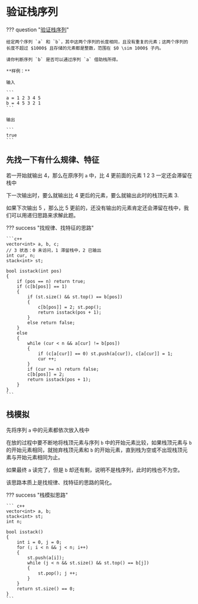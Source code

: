 # 验证栈序列

??? question "[验证栈序列](https://leetcode.cn/problems/validate-stack-sequences/description/)"

    给定两个序列 `a` 和 `b`，其中这两个序列的长度相同，且没有重复的元素；这两个序列的长度不超过 $1000$ 且存储的元素都是整数，范围在 $0 \sim 1000$ 子内。

    请你判断序列 `b` 是否可以通过序列 `a` 借助栈所得。

    **样例：**

    输入

    ```
    a = 1 2 3 4 5
    b = 4 5 3 2 1
    ```

    输出 

    ```
    true
    ```

## 先找一下有什么规律、特征

若一开始就输出 4，那么在原序列 `a` 中，比 4 更前面的元素 1 2 3 一定还会滞留在栈中

下一次输出时，要么就输出比 4 更后的元素，要么就输出此时的栈顶元素 3.

如果下次输出 5 ，那么比 5 更前的，还没有输出的元素肯定还会滞留在栈中，我们可以用递归思路来求解此题。

??? success "找规律、找特征的思路"

    ```c++
    vector<int> a, b, c;
    // 3 状态：0 未访问，1 滞留栈中，2 已输出
    int cur, n;
    stack<int> st;

    bool isstack(int pos)
    {
        if (pos == n) return true;
        if (c[b[pos]] == 1) 
        {
            if (st.size() && st.top() == b[pos])
            {
                c[b[pos]] = 2; st.pop();
                return isstack(pos + 1);
            }
            else return false;
        }
        else
        {
            while (cur < n && a[cur] != b[pos])
            {
                if (c[a[cur]] == 0) st.push(a[cur]), c[a[cur]] = 1;
                cur ++;
            }
            if (cur >= n) return false;
            c[b[pos]] = 2;
            return isstack(pos + 1);
        }
    }
    ```

## 栈模拟

先将序列 `a` 中的元素都依次放入栈中

在放的过程中要不断地将栈顶元素与序列 `b` 中的开始元素比较，如果栈顶元素与 `b` 的开始元素相同，就抛弃栈顶元素和 `b` 的开始元素，直到栈为空或不出现栈顶元素与开始元素相同为止。

如果最终 `a` 读完了，但是 `b` 却还有剩，说明不是栈序列，此时的栈也不为空。

该思路本质上是找规律、找特征的思路的简化。

??? success "栈模拟思路"

    ``` c++
    vector<int> a, b;
    stack<int> st;
    int n;

    bool isstack()
    {
        int i = 0, j = 0;
        for (; i < n && j < n; i++)
        {
            st.push(a[i]);
            while (j < n && st.size() && st.top() == b[j])
            {
                st.pop(); j ++;
            }
        }
        return st.size() == 0;
    }
    ```